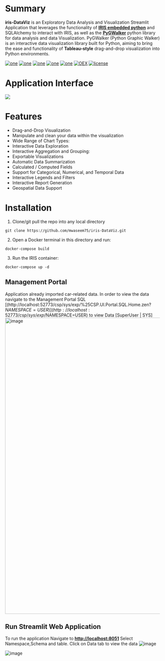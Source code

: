 
# Summary

**iris-DataViz** is an Exploratory Data Analysis and Visualization Streamlit Application that leverages the functionality of [**IRIS embedded python**](https://docs.intersystems.com/irisforhealthlatest/csp/docbook/DocBook.UI.Page.cls?KEY=AFL_epython) and SQLAlchemy to interact with IRIS, as well as the [**PyGWalker**](https://kanaries.net/pygwalker) python library for data analysis and data Visualization. PyGWalker (Python Graphic Walker) is an interactive data visualization library built for Python, aiming to bring the ease and functionality of **Tableau-style** drag-and-drop visualization into Python environments.

[![one](https://img.shields.io/badge/Platform-InterSystems%20IRIS-blue)](https://www.intersystems.com/data-platform/) [![one](https://img.shields.io/badge/WebFrameWork-Streamlit-Orange)](https://streamlit.io/) [![one](https://img.shields.io/badge/VectorStore-IRIS-blue)](https://www.intersystems.com/data-platform/) [![one](https://img.shields.io/badge/ORM-SQLAlchemy-teal)](https://www.sqlalchemy.org/)  [![one](https://img.shields.io/badge/PythonLib-pygwalker-yellow)](https://docs.kanaries.net/pygwalker) [![OEX](https://img.shields.io/badge/Available%20on-Intersystems%20Open%20Exchange-00b2a9.svg)](https://github.com/mwaseem75/iris-RAG-Gen/blob/main/LICENSE) [![license](https://img.shields.io/badge/License-MIT-blue.svg)](https://github.com/mwaseem75/iris-RAG-Gen/blob/main/LICENSE)

# Application Interface
![](https://github.com/mwaseem75/iris-DataViz/blob/main/appInfo.gif)

# Features
* Drag-and-Drop Visualization
* Manipulate and clean your data within the visualization
* Wide Range of Chart Types:
* Interactive Data Exploration
* Interactive Aggregation and Grouping:
* Exportable Visualizations
* Automatic Data Summarization
* Calculated / Computed Fields
* Support for Categorical, Numerical, and Temporal Data
* Interactive Legends and Filters
* Interactive Report Generation
* Geospatial Data Support


# Installation
1. Clone/git pull the repo into any local directory

```
git clone https://github.com/mwaseem75/iris-DataViz.git
```

2. Open a Docker terminal in this directory and run:

```
docker-compose build
```

3. Run the IRIS container:

```
docker-compose up -d 
```

## Management Portal
Application already imported car-related data. In order to view the data navigate to the Management Portal SQL [(http://localhost:52773/csp/sys/exp/%25CSP.UI.Portal.SQL.Home.zen?$NAMESPACE=USER)](http://localhost:52773/csp/sys/exp/%25CSP.UI.Portal.SQL.Home.zen?$NAMESPACE=USER) to view Data [SuperUser | SYS]
<img width="960" alt="image" src="https://github.com/user-attachments/assets/754986ea-4500-4881-96a7-1c0c6b4f5058">

## Run Streamlit Web Application
To run the application Navigate to [**http://localhost:8051**](http://localhost:8051) 
Select Namespace,Schema and table. Click on Data tab to view the data
![image](https://github.com/user-attachments/assets/5aa606ef-a1ea-43bb-a7d9-419b6992902c)




![image](https://github.com/user-attachments/assets/fb2c5b30-52ab-4ee5-afbc-2b236c01e261)
